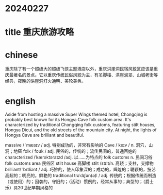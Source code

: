 
# 20240227

# title 重庆旅游攻略

# chinese 
重庆除了有一个超级大的超级飞侠主题酒店以外，重庆洪崖洞民宿风貌区应该是重庆最著名的景点，它以重庆传统民俗风貌为主，有吊脚楼、洪崖滴翠、山城老街等经典，夜晚的洪崖洞灯火通明、美轮美奂。

# english
Aside from hosting a massive Super Wings themed hotel, Chongqing is probably best known for its Hongya Cave folk custom area. It's characterized by traditional Chongqing folk customs, featuring stilt houses, Hongya Dicui, and the old streets of the mountain city. At night, the lights of Hongya Cave are brilliant and beautiful.

massive / ˈmæsɪv / adj. 特别成功的，非常有影响的
Cave / keɪv / n.  洞穴，山洞；地窖
folk / foʊk / adj.  民俗的，传统的；流传民间的，普通百姓的
characterized  /ˈkærəktəraɪzd /adj.
以……为特点的
folk customs n.  民间习俗
folk customs area 民俗区
stilt house 高脚楼
stilt /stɪlt/n.  高跷；支柱，支撑物
brilliant/ ˈbrɪliənt / adj.  巧妙的，使人印象深的；成功的，辉煌的；聪颖的，技艺高超的；明亮的，鲜艳的
traditional  trəˈdɪʃən(ə)l / adj.  传统的；根据传统而制造（或使用）的；因袭的，守旧的；（活动）惯例的，经常从事的；典型的；（爵士乐）具20世纪早期风格的
